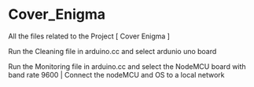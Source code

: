 # Cover_Enigma
All the files related to the Project [ Cover Enigma ]

Run the Cleaning file in arduino.cc and select ardunio uno board 

Run the Monitoring file in arduino.cc and select the NodeMCU board with band rate 9600 | Connect the nodeMCU and OS to a local network
